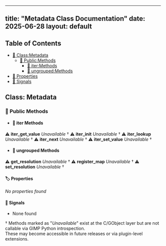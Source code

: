 <!-- Formatted by A³BS formatter.py -->
<!-- Generated by A³BS document.py -->
---
title: "Metadata Class Documentation"
date: 2025-06-28
layout: default
---

## Table of Contents
- [🔧 Class:Metadata](#class-metadata)
  - [ 🔹 Public:Methods](#public-methods)
    - [ 🔹 iter:Methods](#iter-methods)
    - [ 🔹 ungrouped:Methods](#ungrouped-methods)
- [🔧 Properties](#properties-)
- [🔧 Signals](#signals-)
## Class: Metadata
### 🔹 Public Methods
<a name="public-methods"></a>
- #### 🔹 iter Methods
<a name="iter-methods"></a>
⚠️ **iter_get_value** _Unavailable_ †
⚠️ **iter_init** _Unavailable_ †
⚠️ **iter_lookup** _Unavailable_ †
⚠️ **iter_next** _Unavailable_ †
⚠️ **iter_set_value** _Unavailable_ †
- #### 🔹 ungrouped Methods
<a name="ungrouped-methods"></a>
⚠️ **get_resolution** _Unavailable_ †
⚠️ **register_map** _Unavailable_ †
⚠️ **set_resolution** _Unavailable_ †
#### 🏷️ Properties
<a name="properties-"></a>
_No properties found_
#### 📣 Signals<a name="signals-"></a>
- None found

† Methods marked as "_Unavailable_" exist at the C/GObject layer but are not callable via GIMP Python introspection.  
These may become accessible in future releases or via plugin-level extensions.